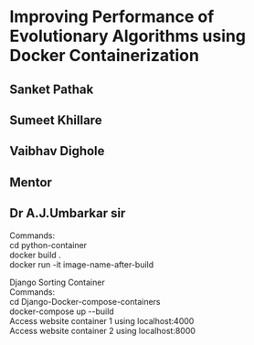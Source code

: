 # Improving Performance of Evolutionary Algorithms using Docker Containerization
## Sanket Pathak<br/>
## Sumeet Khillare<br/>
## Vaibhav Dighole<br/>

## Mentor
## Dr A.J.Umbarkar sir<br/>
Commands:<br/>
cd python-container<br/>
docker build .<br/>
docker run -it image-name-after-build<br/>

Django Sorting Container <br/>
Commands:<br/>
cd Django-Docker-compose-containers<br/>
docker-compose up --build<br/>
Access website container 1 using localhost:4000<br/>
Access website container 2 using localhost:8000<br/>